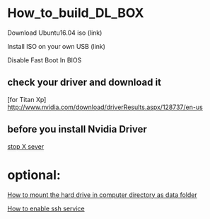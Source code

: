 # How_to_build_DL_BOX


Download Ubuntu16.04 iso (link)

Install ISO on your own USB (link) 

Disable Fast Boot In BIOS  

## check your driver and download it
[for Titan Xp] http://www.nvidia.com/download/driverResults.aspx/128737/en-us

## before you install Nvidia Driver
[stop X sever](stop_X_service.md)


# optional:
[How to mount the hard drive in computer directory as data folder](mount_harddrive_as_data.md)

[How to enable ssh service](http://ubuntuhandbook.org/index.php/2016/04/enable-ssh-ubuntu-16-04-lts/)
